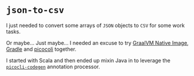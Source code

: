 # `json-to-csv`

I just needed to convert some arrays of `JSON` objects to `CSV` for some work tasks.

Or maybe... Just maybe... I needed an excuse to try [GraalVM Native Image](https://www.graalvm.org/reference-manual/native-image/), [Gradle](https://gradle.org/) and [picocoli](http://picocli.info/) together.

I started with Scala and then ended up mixin Java in to leverage the [`picocli-codegen`](https://github.com/remkop/picocli/tree/master/picocli-codegen) annotation processor.